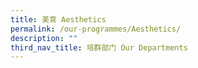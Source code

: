 ```yaml
---
title: 美育 Aesthetics
permalink: /our-programmes/Aesthetics/
description: ""
third_nav_title: 培群部门 Our Departments
---
```






